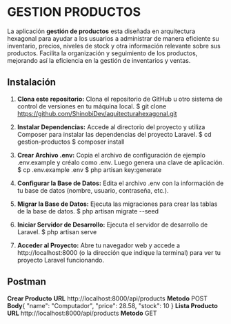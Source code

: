 # GESTION PRODUCTOS

La aplicación <b>gestión de productos</b> esta diseñada en arquitectura hexagonal para ayudar a los usuarios a administrar de manera eficiente su inventario, precios, niveles de stock y otra información relevante sobre sus productos. Facilita la organización y seguimiento de los productos, mejorando así la eficiencia en la gestión de inventarios y ventas.

## Instalación

1. <b>Clona este repositorio:</b> Clona el repositorio de GitHub u otro sistema de control de versiones en tu máquina local.
   $ git clone https://github.com/ShinobiDev/aquitecturahexagonal.git
   
2. <b>Instalar Dependencias:</b> Accede al directorio del proyecto y utiliza Composer para instalar las dependencias del proyecto Laravel.
   $ cd gestion-productos
   $ composer install

3. <b>Crear Archivo .env:</b> Copia el archivo de configuración de ejemplo .env.example y créalo como .env. Luego genera una clave de aplicación.
   $ cp .env.example .env
   $ php artisan key:generate
   
4. <b>Configurar la Base de Datos:</b> Edita el archivo .env con la información de tu base de datos (nombre, usuario, contraseña, etc.).

5. <b>Migrar la Base de Datos:</b> Ejecuta las migraciones para crear las tablas de la base de datos.
   $ php artisan migrate --seed

6. <b>Iniciar Servidor de Desarrollo:</b> Ejecuta el servidor de desarrollo de Laravel.
   $ php artisan serve

7. <b>Acceder al Proyecto:</b> Abre tu navegador web y accede a http://localhost:8000 (o la dirección que indique la terminal) para ver tu proyecto Laravel funcionando.
                                                                                     

## Postman

<b>Crear Producto</b>
<b>URL</b> http://localhost:8000/api/products
<b>Metodo</b> POST
<b>Body</b>{
                "name": "Computador",
                "price": 28.58,
                "stock": 10
            }
<b>Lista Producto</b>
<b>URL</b> http://localhost:8000/api/products
<b>Metodo</b> GET      
